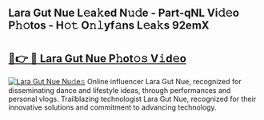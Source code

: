 ## Lara Gut Nue L𝚎a𝚔ed N𝚞𝚍e - Part-qNL Vi𝚍𝚎o P𝚑𝚘tos - H𝚘𝚝 O𝚗𝚕yf𝚊ns L𝚎a𝚔s 92emX

# <h2><a href="http://kfe45v.oniu.top/?m=Lara+Gut+Nue">🔗👉 🔴 Lara Gut Nue P𝚑ot𝚘𝚜 V𝚒d𝚎o</a></h2>

[![Lara Gut Nue Nu𝚍e𝚜](https://i.imgur.com/0qMVB7G.gif)](http://kfe45v.oniu.top/?m=Lara+Gut+Nue)
Online influencer Lara Gut Nue, recognized for disseminating dance and lifestyle ideas, through performances and personal vlogs. Trailblazing technologist Lara Gut Nue, recognized for their innovative solutions and commitment to advancing technology.  
